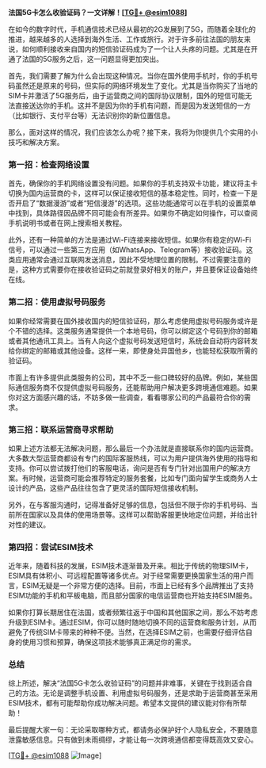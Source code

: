 **法国5G卡怎么收验证码？一文详解！[[TG💪+ @esim1088](https://t.me/s/esim1088)]**

在如今的数字时代，手机通信技术已经从最初的2G发展到了5G，而随着全球化的推进，越来越多的人选择到海外生活、工作或旅行。对于许多前往法国的朋友来说，如何顺利接收来自国内的短信验证码成为了一个让人头疼的问题。尤其是在开通了法国的5G服务之后，这一问题显得更加突出。

首先，我们需要了解为什么会出现这种情况。当你在国外使用手机时，你的手机号码虽然还是原来的号码，但实际的网络环境发生了变化。尤其是当你购买了当地的SIM卡并激活了5G服务后，由于运营商之间的国际协议限制，国外的短信可能无法直接送达你的手机。这并不是因为你的手机有问题，而是因为发送短信的一方（比如银行、支付平台等）无法识别你的新位置信息。

那么，面对这样的情况，我们应该怎么办呢？接下来，我将为你提供几个实用的小技巧和解决方案。

### **第一招：检查网络设置**

首先，确保你的手机网络设置没有问题。如果你的手机支持双卡功能，建议将主卡切换为国内运营商的卡，这样可以保证接收短信的基本稳定性。同时，检查一下是否开启了“数据漫游”或者“短信漫游”的选项。这些功能通常可以在手机的设置菜单中找到，具体路径因品牌不同可能会有所差异。如果你不确定如何操作，可以查阅手机说明书或者在网上搜索相关教程。

此外，还有一种简单的方法是通过Wi-Fi连接来接收短信。如果你有稳定的Wi-Fi信号，可以通过一些第三方应用（如WhatsApp、Telegram等）接收验证码。这类应用通常会通过互联网发送消息，因此不受地理位置的限制。不过需要注意的是，这种方式需要你在接收验证码之前就登录好相关的账户，并且要保证设备始终在线。

### **第二招：使用虚拟号码服务**

如果你经常需要在国外接收国内的短信验证码，那么考虑使用虚拟号码服务或许是个不错的选择。这类服务通常提供一个本地号码，你可以绑定这个号码到你的邮箱或者其他通讯工具上。当有人向这个虚拟号码发送短信时，系统会自动将内容转发给你绑定的邮箱或其他设备。这样一来，即使身处异国他乡，也能轻松获取所需的验证码。

市面上有许多提供此类服务的公司，其中不乏一些口碑较好的品牌。例如，某些国际通信服务商不仅提供虚拟号码服务，还能帮助用户解决更多跨境通信难题。如果你对这方面感兴趣的话，不妨多做一些调查，看看哪家公司的产品最符合你的需求。

### **第三招：联系运营商寻求帮助**

如果上述方法都无法解决问题，那么最后一个办法就是直接联系你的国内运营商。大多数大型运营商都设有专门的国际客服热线，可以为用户提供海外使用的指导和支持。你可以尝试拨打他们的客服电话，询问是否有专门针对出国用户的解决方案。有时候，运营商可能会推荐特定的服务套餐，比如专门面向留学生或商务人士设计的产品，这些产品往往包含了更灵活的国际短信接收机制。

另外，在与客服沟通时，记得准备好足够的信息，包括但不限于你的手机号码、当前所在国家以及具体的使用场景等。这样可以帮助客服更快地定位问题，并给出针对性的建议。

### **第四招：尝试ESIM技术**

近年来，随着科技的发展，ESIM技术逐渐普及开来。相比于传统的物理SIM卡，ESIM具有体积小、可远程配置等诸多优点。对于经常需要更换国家生活的用户而言，ESIM无疑是一个非常方便的选择。目前，市面上已经有多个品牌推出了支持ESIM功能的手机和平板电脑，而且部分国家的电信运营商也开始支持ESIM服务。

如果你打算长期居住在法国，或者频繁往返于中国和其他国家之间，那么不妨考虑升级到ESIM卡。通过ESIM，你可以随时随地切换不同的运营商和服务计划，从而避免了传统SIM卡带来的种种不便。当然，在选择ESIM之前，也需要仔细评估自身的使用习惯和预算，确保这项技术能够真正满足你的需求。

### **总结**

综上所述，解决“法国5G卡怎么收验证码”的问题并非难事，关键在于找到适合自己的方法。无论是调整手机设置、利用虚拟号码服务，还是求助于运营商甚至采用ESIM技术，都有可能帮助你成功解决问题。希望本文提供的建议能对你有所帮助！

最后提醒大家一句：无论采取哪种方式，都请务必保护好个人隐私安全，不要随意泄露敏感信息。只有做到未雨绸缪，才能让每一次跨境通信都变得既高效又安心。

[[TG💪+ @esim1088](https://t.me/s/esim1088) ![Image](https://i.postimg.cc/4NQfJmqS/Snipaste-2025-05-13-00-14-12.png)]